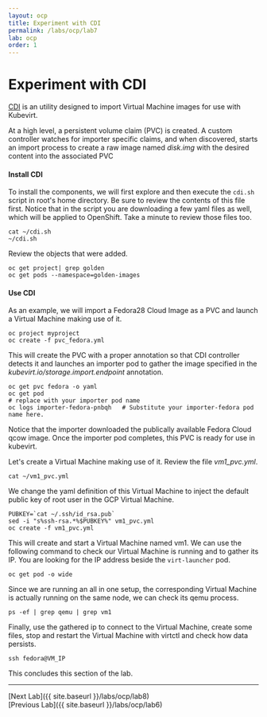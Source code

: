 ```yaml
---
layout: ocp
title: Experiment with CDI
permalink: /labs/ocp/lab7
lab: ocp
order: 1
---
```


# Experiment with CDI

[CDI](https://github.com/kubevirt/containerized-data-importer) is an utility designed to import Virtual Machine images for use with Kubevirt.

At a high level, a persistent volume claim (PVC) is created. A custom controller watches for importer specific claims, and when discovered, starts an import process to create a raw image named *disk.img* with the desired content into the associated PVC

#### Install CDI

To install the components, we will first explore and then execute the `cdi.sh` script in root's home directory. Be sure to review the contents of this file first. Notice that in the script you are downloading a few yaml files as well, which will be applied to OpenShift. Take a minute to review those files too.

```
cat ~/cdi.sh
~/cdi.sh
```

Review the objects that were added.

```
oc get project| grep golden
oc get pods --namespace=golden-images
```

#### Use CDI

As an example, we will import a Fedora28 Cloud Image as a PVC and launch a Virtual Machine making use of it.

```
oc project myproject
oc create -f pvc_fedora.yml
```

This will create the PVC with a proper annotation so that CDI controller detects it and launches an importer pod to gather the image specified in the *kubevirt.io/storage.import.endpoint* annotation.

```
oc get pvc fedora -o yaml
oc get pod
# replace with your importer pod name
oc logs importer-fedora-pnbqh   # Substitute your importer-fedora pod name here.
```

Notice that the importer downloaded the publically available Fedora Cloud qcow image. Once the importer pod completes, this PVC is ready for use in kubevirt.

Let's create a Virtual Machine making use of it. Review the file *vm1_pvc.yml*.

```
cat ~/vm1_pvc.yml
```

We change the yaml definition of this Virtual Machine to inject the default public key of root user in the GCP Virtual Machine.

```
PUBKEY=`cat ~/.ssh/id_rsa.pub`
sed -i "s%ssh-rsa.*%$PUBKEY%" vm1_pvc.yml
oc create -f vm1_pvc.yml
```

This will create and start a Virtual Machine named vm1. We can use the following command to check our Virtual Machine is running and to gather its IP. You are looking for the IP address beside the `virt-launcher` pod.

```
oc get pod -o wide
```

Since we are running an all in one setup, the corresponding Virtual Machine is actually running on the same node, we can check its qemu process.

```
ps -ef | grep qemu | grep vm1
```

Finally, use the gathered ip to connect to the Virtual Machine, create some files, stop and restart the Virtual Machine with virtctl and check how data persists.

```
ssh fedora@VM_IP
```

This concludes this section of the lab.

---

[Next Lab]({{ site.baseurl }}/labs/ocp/lab8)\
[Previous Lab]({{ site.baseurl }}/labs/ocp/lab6)
